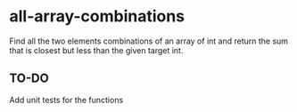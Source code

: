 # all-array-combinations
Find all the two elements combinations of an array of int and return the sum that is closest but less than the given target int.

## TO-DO
Add unit tests for the functions

